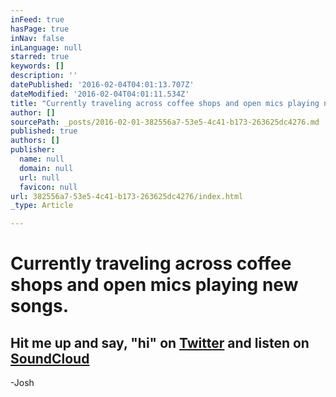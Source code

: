 ```yaml
---
inFeed: true
hasPage: true
inNav: false
inLanguage: null
starred: true
keywords: []
description: ''
datePublished: '2016-02-04T04:01:13.707Z'
dateModified: '2016-02-04T04:01:11.534Z'
title: "Currently traveling across coffee shops and open mics playing new songs.\_"
author: []
sourcePath: _posts/2016-02-01-382556a7-53e5-4c41-b173-263625dc4276.md
published: true
authors: []
publisher:
  name: null
  domain: null
  url: null
  favicon: null
url: 382556a7-53e5-4c41-b173-263625dc4276/index.html
_type: Article

---
```

# Currently traveling across coffee shops and open mics playing new songs. 

## Hit me up and say, "hi" on [Twitter][0] and listen on [SoundCloud][1]

-Josh

[0]: https://twitter.com/joshzaldana
[1]: https://app.thegrid.io/posts/fa2f2adc-89d5-42ba-90ec-367148bd90dd/soundcloud.com/josh-zaldana